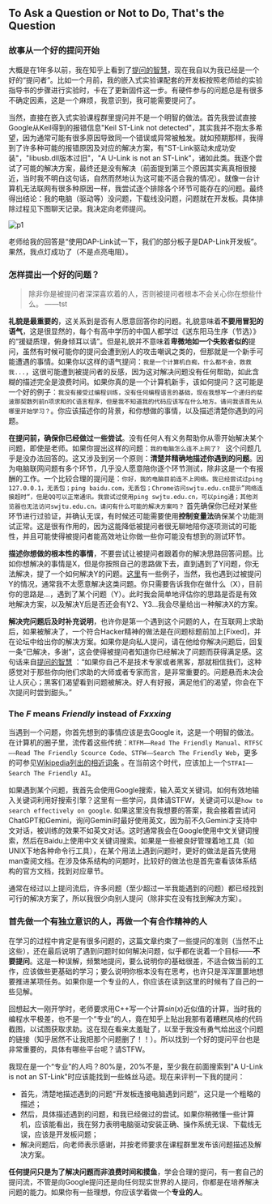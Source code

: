 ## To Ask a Question or Not to Do, That's the Question

### 故事从一个好的提问开始

大概是在1年多以前，我在知乎上看到了[提问的智慧](https://github.com/ryanhanwu/How-To-Ask-Questions-The-Smart-Way/blob/main/README-zh_CN.md)，现在我自以为我已经是一个好的“提问者”。比如一个月前，我的嵌入式实验课配套的开发板按照老师给的实验指导书的步骤进行实验时，卡在了更新固件这一步。有硬件参与的问题总是有很多不确定因素，这是一个麻烦，我意识到，我可能需要提问了。

当然，直接在嵌入式实验课程群里提问并不是一个明智的做法。首先我尝试直接Google从Keil得到的报错信息"Keil ST-Link not detected"，其实我并不抱太多希望，因为通常可能有很多原因导致同一个错误或异常被触发。就如预期那样，我得到了许多种可能的报错原因及对应的解决方案，有"ST-Link驱动未成功安装"，"libusb.dll版本过旧"，"A U-Link is not an ST-Link"，诸如此类。我逐个尝试了可能的解决方案，最终还是没有解决（前面提到第三个原因其实离真相很接近，当时我不明白这句话，自然而然地认为这可能不适合我的情况）。就像一台计算机无法联网有很多种原因一样，我尝试逐个排除各个环节可能存在的问题。最终得出结论：我的电脑（驱动等）没问题，下载线没问题，问题就在开发板。具体排除过程见下图聊天记录。我决定向老师提问。

![p1](../p1.jpg)

老师给我的回答是“使用DAP-Link试一下，我们的部分板子是DAP-Link开发板”。果然，我点灯成功了（不是点亮电阻）。

### 怎样提出一个好的问题？

> 除非你是被提问者深深喜欢着的人，否则被提问者根本不会关心你在想些什么。				——tst		

**礼貌是最重要的**，这关系到是否有人愿意回答你的问题。礼貌意味着**不要用冒犯的语气**，这是很显然的，每个有高中学历的中国人都学过《送东阳马生序（节选）》的“援疑质理，俯身倾耳以请”。但是礼貌并不意味着**卑微地如一个失败者似的**提问，虽然有时候可能你的提问会遭到别人的攻击嘲讽之类的，但那就是一个新手可能遭遇的事情。如果你以这样的语气提问：`我是一个计算机白痴，什么都不会，救救我...`，这很可能遭到被提问者的反感，因为这对解决问题没有任何帮助，如此含糊的描述完全是浪费时间。如果你真的是一个计算机新手，该如何提问？这可能是一个好的例子：`我没有接受过编程训练，没有任何编程语言的基础，现在我想写一个递归的斐波那契数列前n项求和的C语言程序，但是我不知道我的代码应该写在什么地方。请问我该首先从哪里开始学习？`。你应该描述你的背景，和你想做的事情，以及描述清楚你遇到的问题。

**在提问前，确保你已经做过一些尝试**。没有任何人有义务帮助你从零开始解决某个问题，即使是老师。如果你提出这样的问题：`我的电脑怎么连不上网了? ` 这个问题几乎是没办法回答的。这又涉及到另一个原则：**清楚并精确地描述你遇到的问题**。因为电脑联网问题有多个环节，几乎没人愿意陪你逐个环节测试，除非这是一个有报酬的工作。一个比较合理的提问是：`你好，我的电脑目前连不上网络。我已经尝试过ping 127.0.0.1，无丢包；ping baidu.com，无丢包；Chrome访问swjtu.edu.cn提示”网络连接超时“，但是QQ可以正常通讯。我尝试过使用ping swjtu.edu.cn，可以ping通；其他浏览器也无法访问swjtu.edu.cn。请问有什么可能的解决方案吗？` 首先确保你已经对某些环节进行过验证，并确认无误，有时候还可能需要使用**控制变量法**确保某个功能测试正常。这是很有作用的，因为这能降低被提问者很无聊地陪你逐项测试的可能性，并且可能使得被提问者能高效地让你做一些你可能没有想到的测试环节。

**描述你想做的根本性的事情**，不要尝试让被提问者跟着你的解决思路回答问题。比如你想解决的事情是X，但是你按照自己的思路做下去，直到遇到了Y问题，你无法解决，提了一个如何解决Y的问题。[这里](https://xyproblem.info/)有一些例子，当然，我也遇到过被提问Y的情况，通常我不太愿意解决这类问题。你只需要告诉我你在做什么（X），目前你的思路是...，遇到了某个问题（Y）。此时我会简单地评估你的思路是否是有效地解决方案，以及解决Y后是否还会有Y2、Y3...我会尽量给出一种解决X的方案。

**解决完问题后及时补充说明**，也许你是第一个遇到这个问题的人，在互联网上求助后，如果被解决了，一个符合Hacker精神的做法是在问题标题前加上[Fixed]，并在论坛中给出你的解决方案。如果你是向私人提问，请在他给你解决问题后，回复一条“已解决，多谢”，这会使得被提问者知道你已经解决了问题而获得满足感。这句话来自[提问的智慧](https://github.com/ryanhanwu/How-To-Ask-Questions-The-Smart-Way/blob/main/README-zh_CN.md) ：“如果你自己不是技术专家或者黑客，那就相信我们，这种感觉对于那些你向他们求助的大师或者专家而言，是非常重要的。问题悬而未决会让人灰心；黑客们渴望看到问题被解决。好人有好报，满足他们的渴望，你会在下次提问时尝到甜头。”

### The *F* means *Friendly* instead of *Fxxxing*

当遇到一个问题，你首先想到的事情应该是去Google it，这是一个明智的做法。在计算机的圈子里，流传着这些传统：`RTFM——Read The Friendly Manual`、`RTFSC——Read The Friendly Scource Code`、`STFW——Search The Friendly Web`，更多的可参见[Wikipedia列出的相近词条](https://en.wikipedia.org/wiki/RTFM) 。在当前这个时代，应该加上一个`STFAI——Search The Friendly AI`。

如果遇到某个问题，我首先会使用Google搜索，输入英文关键词。如何有效地输入关键词利用好搜索引擎？这里有一些学问，具体请STFW，关键词可以是`how to search effectively on google`. 如果这里没有我想要的答案，我会接着尝试问ChatGPT和Gemini，询问Gemini时最好使用英文，因为前不久Gemini才支持中文对话，被训练的效果不如英文对话。这时通常我会在Google使用中文关键词搜索，然后在Baidu上使用中文关键词搜索。如果是一些被良好管理着地工具（如UNIX下地各种命令行工具），在某个用法上遇到问题时，更好的做法是首先使用man查阅文档。在涉及体系结构的问题时，比较好的做法也是首先查看该体系结构的官方文档，找到对应章节。

通常在经过以上提问流后，许多问题（至少超过一半我能遇到的问题）都已经找到可行的解决方案了，所以我很少向别人提问（除非实在没有找到解决方案）。

### 首先做一个有独立意识的人，再做一个有合作精神的人

在学习的过程中肯定是有很多问题的，这篇文章约束了一些提问的准则（当然不止这些），还在最后说明了遇到问题时如何解决问题，似乎都在说着一个目标——**不要提问**。这是一种误解，频繁地提问，要么说明你的基础很差，不适合做当前的工作，应该做些更基础的学习；要么说明你根本没有在思考，也许只是浑浑噩噩地想要推进某项任务。如果你是一个专业的人，你应该在读到这里的时候有了自己的一些见解。

回想起大一刚开学时，老师要求用C++写一个计算$sin(x)$近似值的计算，当时我的编程水平极差，也不是一个“专业”的人，竟在知乎上贴出我那有着糟糕风格的代码截图，以试图获取求助。这在现在看来太羞耻了，以至于我没有勇气给出这个问题的链接（知乎居然不让我把那个问题删了！！）。所以找到一个好的提问平台也是非常重要的，具体有哪些平台呢？请STFW。

我现在是一个“专业”的人吗？80%是，20%不是，至少我在前面搜索到"A U-Link is not an ST-Link"时应该能找到一些蛛丝马迹。现在来评判一下我的提问：

- 首先，清楚地描述遇到的问题“开发板连接电脑遇到问题”，这只是一个粗略的描述；
- 然后，具体描述遇到的问题，和我已经做过的尝试。如果你稍微懂一些计算机，应该能看出，我在努力表明电脑驱动安装正确、操作系统无误、下载线无误，应该是开发板问题；
- 解决问题后，向老师表示感谢，并按老师要求在课程群里发布该问题描述及解决方案。

**任何提问只是为了解决问题而非浪费时间和摸鱼**，学会合理的提问，有一套自己的提问流，不管是向Google提问还是向任何现实世界的人提问，你都是在培养解决问题的能力。如果你有一些理想，你应该学着做一个**专业的人**。
